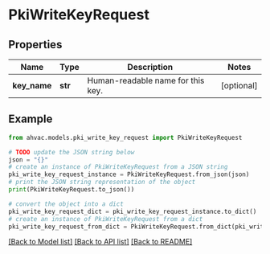 # PkiWriteKeyRequest


## Properties

Name | Type | Description | Notes
------------ | ------------- | ------------- | -------------
**key_name** | **str** | Human-readable name for this key. | [optional] 

## Example

```python
from ahvac.models.pki_write_key_request import PkiWriteKeyRequest

# TODO update the JSON string below
json = "{}"
# create an instance of PkiWriteKeyRequest from a JSON string
pki_write_key_request_instance = PkiWriteKeyRequest.from_json(json)
# print the JSON string representation of the object
print(PkiWriteKeyRequest.to_json())

# convert the object into a dict
pki_write_key_request_dict = pki_write_key_request_instance.to_dict()
# create an instance of PkiWriteKeyRequest from a dict
pki_write_key_request_from_dict = PkiWriteKeyRequest.from_dict(pki_write_key_request_dict)
```
[[Back to Model list]](../README.md#documentation-for-models) [[Back to API list]](../README.md#documentation-for-api-endpoints) [[Back to README]](../README.md)


